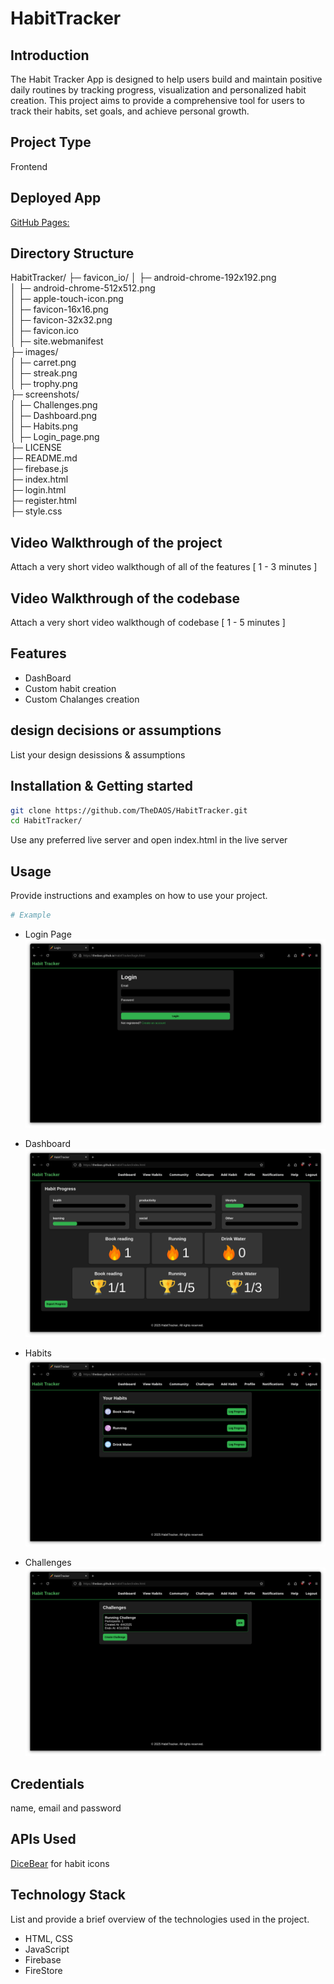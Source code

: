 # HabitTracker

## Introduction
The Habit Tracker App is designed to help users build and maintain positive daily routines by tracking progress, visualization and personalized habit creation. 
This project aims to provide a comprehensive tool for users to track their habits, set goals, and achieve personal growth.

## Project Type
Frontend

## Deployed App
[GitHub Pages:](https://deployed-site.whatever)

## Directory Structure
HabitTracker/
├─ favicon_io/ 
│  ├─ android-chrome-192x192.png   
│  ├─ android-chrome-512x512.png   
│  ├─ apple-touch-icon.png   
│  ├─ favicon-16x16.png   
│  ├─ favicon-32x32.png   
│  ├─ favicon.ico   
│  ├─ site.webmanifest   
├─ images/   
│  ├─ carret.png   
│  ├─ streak.png   
│  ├─ trophy.png   
├─ screenshots/   
│  ├─ Challenges.png  
│  ├─ Dashboard.png  
│  ├─ Habits.png  
│  ├─ Login_page.png  
├─ LICENSE   
├─ README.md   
├─ firebase.js    
├─ index.html   
├─ login.html   
├─ register.html   
├─ style.css   

## Video Walkthrough of the project
Attach a very short video walkthough of all of the features [ 1 - 3 minutes ]

## Video Walkthrough of the codebase
Attach a very short video walkthough of codebase [ 1 - 5 minutes ]

## Features

- DashBoard
- Custom habit creation
- Custom Chalanges creation

## design decisions or assumptions
List your design desissions & assumptions

## Installation & Getting started

```bash
git clone https://github.com/TheDAOS/HabitTracker.git
cd HabitTracker/
```
Use any preferred live server and open index.html in the live server

## Usage
Provide instructions and examples on how to use your project.

```bash
# Example
```

- Login Page
    ![Login](./screenshots/Login_page.png)

- Dashboard
    ![Dashboard](./screenshots/Dashboard.png)

- Habits
    ![Habits](./screenshots/Habits.png)

- Challenges
    ![Challenges](./screenshots/Challenges.png)

## Credentials
name, email and password

## APIs Used
[DiceBear](https://www.dicebear.com/) for habit icons

## Technology Stack
List and provide a brief overview of the technologies used in the project.

- HTML, CSS
- JavaScript
- Firebase
- FireStore
